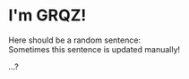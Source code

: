 # I'm GRQZ!
Here should be a random sentence:  
Sometimes this sentence is updated manually!


...?   
